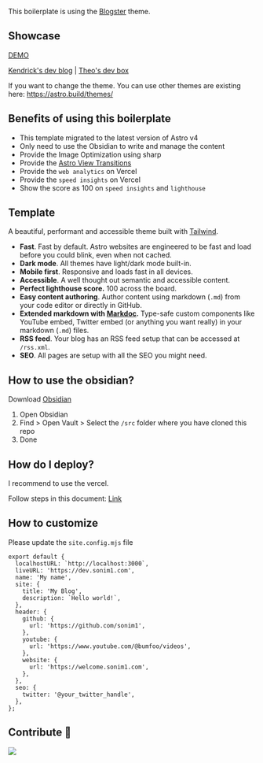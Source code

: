 This boilerplate is using the [Blogster](https://astro.build/themes/details/blogster-sleek/) theme.

## Showcase

[DEMO](https://astro-obsidian-blog-boilerplate.vercel.app/)

[Kendrick's dev blog](https://dev.sonim1.com/) | [Theo's dev box](https://blog-astro-sandy.vercel.app/)

If you want to change the theme. You can use other themes are existing here: https://astro.build/themes/

## Benefits of using this boilerplate

- This template migrated to the latest version of Astro v4
- Only need to use the Obsidian to write and manage the content
- Provide the Image Optimization using sharp
- Provide the [Astro View Transitions](https://docs.astro.build/en/guides/view-transitions/)
- Provide the `web analytics` on Vercel
- Provide the `speed insights` on Vercel
- Show the score as 100 on `speed insights` and `lighthouse`

## Template

A beautiful, performant and accessible theme built with [Tailwind](https://tailwindcss.com).

- **Fast**. Fast by default. Astro websites are engineered to be fast and load before you could blink, even when not cached.
- **Dark mode**. All themes have light/dark mode built-in.
- **Mobile first**. Responsive and loads fast in all devices.
- **Accessible**. A well thought out semantic and accessible content.
- **Perfect lighthouse score.** 100 across the board.
- **Easy content authoring**. Author content using markdown (`.md`) from your code editor or directly in GitHub.
- **Extended markdown with [Markdoc](https://markdoc.dev).** Type-safe custom components like YouTube embed, Twitter embed (or anything you want really) in your markdown (`.md`) files.
- **RSS feed**. Your blog has an RSS feed setup that can be accessed at `/rss.xml`.
- **SEO**. All pages are setup with all the SEO you might need.

## How to use the obsidian?

Download [Obsidian](https://obsidian.md/)

1. Open Obsidian
2. Find > Open Vault > Select the `/src` folder where you have cloned this repo
3. Done

## How do I deploy?

I recommend to use the vercel.

Follow steps in this document: [Link](https://vercel.com/docs/frameworks/astro)

## How to customize

Please update the `site.config.mjs` file

```
export default {
  localhostURL: `http://localhost:3000`,
  liveURL: 'https://dev.sonim1.com',
  name: 'My name',
  site: {
    title: 'My Blog',
    description: `Hello world!`,
  },
  header: {
    github: {
      url: 'https://github.com/sonim1',
    },
    youtube: {
      url: 'https://www.youtube.com/@bumfoo/videos',
    },
    website: {
      url: 'https://welcome.sonim1.com',
    },
  },
  seo: {
    twitter: '@your_twitter_handle',
  },
};
```

## Contribute 🤝

<a href="https://github.com/sonim1/astro-obsidian-blog-boilerplate/graphs/contributors">
  <img src="https://contrib.rocks/image?repo=sonim1/astro-obsidian-blog-boilerplate" />
</a>

